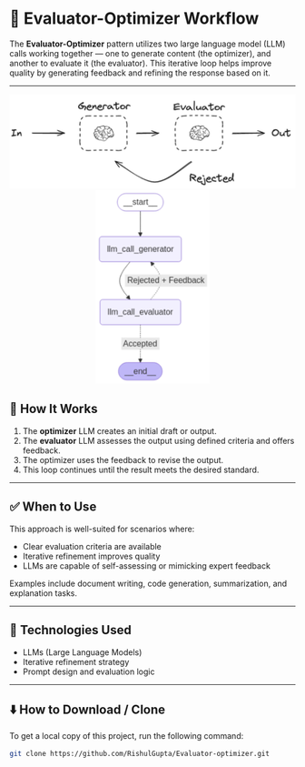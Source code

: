 # 🤖 Evaluator-Optimizer Workflow

The **Evaluator-Optimizer** pattern utilizes two large language model (LLM) calls working together — one to generate content (the optimizer), and another to evaluate it (the evaluator). This iterative loop helps improve quality by generating feedback and refining the response based on it.

---
<div align="center">
  <img src="https://github.com/RishulGupta/Evaluator-optimizer/blob/429aa39d13e2b86fb2fe34e4bbf1bc89f87ff010/Screenshot%202025-07-24%20210918.png" width="600">
  <img src="https://github.com/RishulGupta/Evaluator-optimizer/blob/429aa39d13e2b86fb2fe34e4bbf1bc89f87ff010/Screenshot%202025-07-24%20210846.png" width="200">
</div>


## 🔄 How It Works

1. The **optimizer** LLM creates an initial draft or output.
2. The **evaluator** LLM assesses the output using defined criteria and offers feedback.
3. The optimizer uses the feedback to revise the output.
4. This loop continues until the result meets the desired standard.

---

## ✅ When to Use

This approach is well-suited for scenarios where:

- Clear evaluation criteria are available
- Iterative refinement improves quality
- LLMs are capable of self-assessing or mimicking expert feedback

Examples include document writing, code generation, summarization, and explanation tasks.

---

## 🧠 Technologies Used

- LLMs (Large Language Models)
- Iterative refinement strategy
- Prompt design and evaluation logic

---

## ⬇️ How to Download / Clone

To get a local copy of this project, run the following command:

```bash
git clone https://github.com/RishulGupta/Evaluator-optimizer.git
